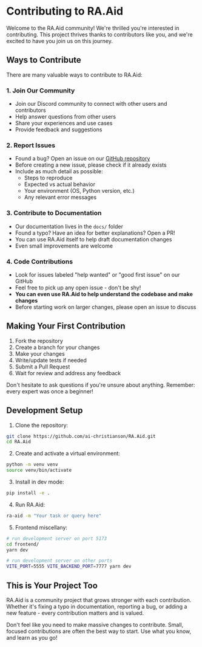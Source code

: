 # Contributing to RA.Aid

Welcome to the RA.Aid community! We're thrilled you're interested in contributing. This project thrives thanks to contributors like you, and we're excited to have you join us on this journey.

## Ways to Contribute

There are many valuable ways to contribute to RA.Aid:

### 1. Join Our Community
- Join our Discord community to connect with other users and contributors
- Help answer questions from other users
- Share your experiences and use cases
- Provide feedback and suggestions

### 2. Report Issues
- Found a bug? Open an issue on our [GitHub repository](https://github.com/ai-christianson/RA.Aid/issues)
- Before creating a new issue, please check if it already exists
- Include as much detail as possible:
  - Steps to reproduce
  - Expected vs actual behavior
  - Your environment (OS, Python version, etc.)
  - Any relevant error messages

### 3. Contribute to Documentation
- Our documentation lives in the `docs/` folder
- Found a typo? Have an idea for better explanations? Open a PR!
- You can use RA.Aid itself to help draft documentation changes
- Even small improvements are welcome

### 4. Code Contributions
- Look for issues labeled "help wanted" or "good first issue" on our GitHub
- Feel free to pick up any open issue - don't be shy!
- **You can even use RA.Aid to help understand the codebase and make changes**
- Before starting work on larger changes, please open an issue to discuss

## Making Your First Contribution

1. Fork the repository
2. Create a branch for your changes
3. Make your changes
4. Write/update tests if needed
5. Submit a Pull Request
6. Wait for review and address any feedback

Don't hesitate to ask questions if you're unsure about anything. Remember: every expert was once a beginner!

## Development Setup

1. Clone the repository:

```bash
git clone https://github.com/ai-christianson/RA.Aid.git
cd RA.Aid
```

2. Create and activate a virtual environment:

```bash
python -m venv venv
source venv/bin/activate
```

3. Install in dev mode:

```bash
pip install -e .
```

4. Run RA.Aid:

```bash
ra-aid -m "Your task or query here"
```

5. Frontend miscellany:

```bash
# run development server on port 5173
cd frontend/
yarn dev

# run development server on other ports
VITE_PORT=5555 VITE_BACKEND_PORT=7777 yarn dev
```

## This is Your Project Too

RA.Aid is a community project that grows stronger with each contribution. Whether it's fixing a typo in documentation, reporting a bug, or adding a new feature - every contribution matters and is valued.

Don't feel like you need to make massive changes to contribute. Small, focused contributions are often the best way to start. Use what you know, and learn as you go!
